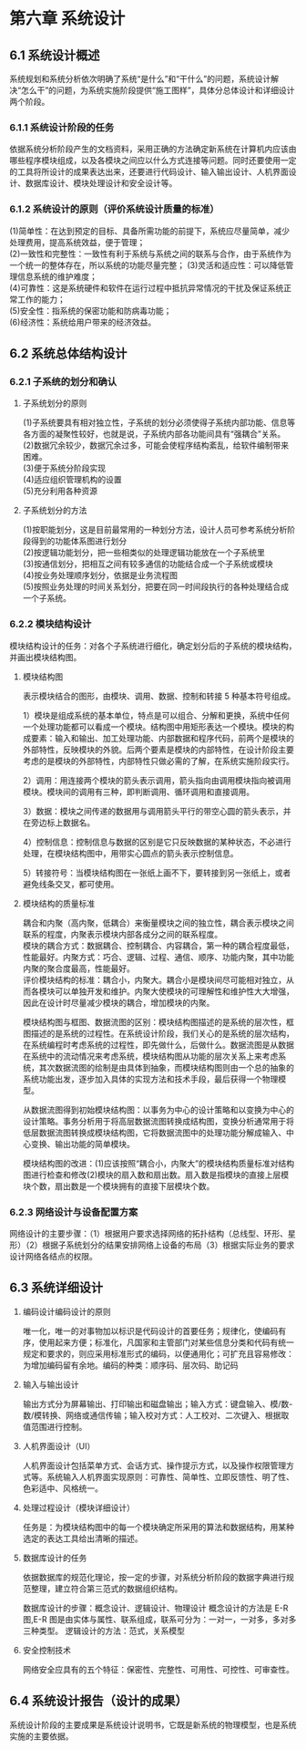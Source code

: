# 第六章 系统设计

## 6.1 系统设计概述

系统规划和系统分析依次明确了系统“是什么”和“干什么”的问题，系统设计解决“怎么干”的问题，为系统实施阶段提供“施工图样”，具体分总体设计和详细设计两个阶段。

### 6.1.1 系统设计阶段的任务

依据系统分析阶段产生的文档资料，采用正确的方法确定新系统在计算机内应该由哪些程序模块组成，以及各模块之间应以什么方式连接等问题。同时还要使用一定的工具将所设计的成果表达出来，还要进行代码设计、输入输出设计、人机界面设计、数据库设计、模块处理设计和安全设计等。

### 6.1.2 系统设计的原则（评价系统设计质量的标准）

(1)简单性：在达到预定的目标、具备所需功能的前提下，系统应尽量简单，减少处理费用，提高系统效益，便于管理；  
(2)一致性和完整性：一致性有利于系统与系统之间的联系与合作，由于系统作为一个统一的整体存在，所以系统的功能尽量完整；
(3)灵活和适应性：可以降低管理信息系统的维护难度；  
(4)可靠性：这是系统硬件和软件在运行过程中抵抗异常情况的干扰及保证系统正常工作的能力；  
(5)安全性：指系统的保密功能和防病毒功能；  
(6)经济性：系统给用户带来的经济效益。

## 6.2 系统总体结构设计

### 6.2.1 子系统的划分和确认

1. 子系统划分的原则

   (1)子系统要具有相对独立性，子系统的划分必须使得子系统内部功能、信息等各方面的凝聚性较好，也就是说，子系统内部各功能间具有“强耦合”关系。
   (2)数据冗余较少，数据冗余过多，可能会使程序结构紊乱，给软件编制带来困难。  
   (3)便于系统分阶段实现  
   (4)适应组织管理机构的设置  
   (5)充分利用各种资源

2. 子系统划分的方法

   (1)按职能划分，这是目前最常用的一种划分方法，设计人员可参考系统分析阶段得到的功能体系图进行划分  
   (2)按逻辑功能划分，把一些相类似的处理逻辑功能放在一个子系统里  
   (3)按通信划分，把相互之间有较多通信的功能结合成一个子系统或模块  
   (4)按业务处理顺序划分，依据是业务流程图  
   (5)按照业务处理的时间关系划分，把要在同一时间段执行的各种处理结合成一个子系统。

### 6.2.2 模块结构设计

模块结构设计的任务：对各个子系统进行细化，确定划分后的子系统的模块结构，并画出模块结构图。

1. 模块结构图

   表示模块结合的图形，由模块、调用、数据、控制和转接 5 种基本符号组成。

   1）模块是组成系统的基本单位，特点是可以组合、分解和更换，系统中任何一个处理功能都可以看成一个模块。结构图中用矩形表达一个模块。模块的构成要素：输入和输出、加工处理功能、内部数据和程序代码，前两个是模块的外部特性，反映模块的外貌。后两个要素是模块的内部特性，在设计阶段主要考虑的是模块的外部特性，内部特性只做必需的了解，在系统实施阶段实行。

   2）调用：用连接两个模块的箭头表示调用，箭头指向由调用模块指向被调用模块。模块间的调用有三种，即判断调用、循环调用和直接调用。

   3）数据：模块之间传递的数据用与调用箭头平行的带空心圆的箭头表示，并在旁边标上数据名。

   4）控制信息：控制信息与数据的区别是它只反映数据的某种状态，不必进行处理，在模块结构图中，用带实心圆点的箭头表示控制信息。

   5）转接符号：当模块结构图在一张纸上画不下，要转接到另一张纸上，或者避免线条交叉，都可使用。

2. 模块结构的质量标准

   耦合和内聚（高内聚，低耦合）来衡量模块之间的独立性，耦合表示模块之间联系的程度，内聚表示模块内部各成分之间的联系程度。  
   模块的耦合方式：数据耦合、控制耦合、内容耦合，第一种的耦合程度最低，性能最好。内聚方式：巧合、逻辑、过程、通信、顺序、功能内聚，其中功能内聚的聚合度最高，性能最好。  
   评价模块结构的标准：耦合小，内聚大。耦合小是模块间尽可能相对独立，从而各模块可以单独开发和维护。内聚大使模块的可理解性和维护性大大增强，因此在设计时尽量减少模块的耦合，增加模块的内聚。

   模块结构图与框图、数据流图的区别：模块结构图描述的是系统的层次性，框图描述的是系统的过程性。在系统设计阶段，我们关心的是系统的层次结构，在系统编程时考虑系统的过程性，即先做什么，后做什么。数据流图是从数据在系统中的流动情况来考虑系统，模块结构图从功能的层次关系上来考虑系统，其次数据流图的绘制是由具体到抽象，而模块结构图则由一个总的抽象的系统功能出发，逐步加入具体的实现方法和技术手段，最后获得一个物理模型。

   从数据流图得到初始模块结构图：以事务为中心的设计策略和以变换为中心的设计策略。事务分析用于将高层数据流图转换成结构图，变换分析通常用于将低层数据流图转换成模块结构图，它将数据流图中的处理功能分解成输入、中心变换、输出功能的简单模块。

   模块结构图的改进：(1)应该按照“耦合小，内聚大”的模块结构质量标准对结构图进行检查和修改(2)模块的扇入数和扇出数。扇入数是指模块的直接上层模块个数，扇出数是一个模块拥有的直接下层模块个数。

### 6.2.3 网络设计与设备配置方案

网络设计的主要步骤：（1）根据用户要求选择网络的拓扑结构（总线型、环形、星形）（2）根据子系统划分的结果安排网络上设备的布局（3）根据实际业务的要求设计网络各结点的权限。

## 6.3 系统详细设计

1. 编码设计编码设计的原则

   唯一化，唯一的对事物加以标识是代码设计的首要任务；规律化，使编码有序，使用起来方便；标准化，凡国家和主管部门对某些信息分类和代码有统一规定和要求的，则应采用标准形式的编码，以便通用化；可扩充且容易修改：为增加编码留有余地。编码的种类：顺序码、层次码、助记码

2. 输入与输出设计

   输出方式分为屏幕输出、打印输出和磁盘输出；输入方式：键盘输入、模/数-数/模转换、网络或通信传输；输入校对方式：人工校对、二次键入、根据取值范围进行控制。

3. 人机界面设计（UI）

   人机界面设计包括菜单方式、会话方式、操作提示方式，以及操作权限管理方式等。系统输入人机界面实现原则：可靠性、简单性、立即反馈性、明了性、色彩适中、风格统一。

4. 处理过程设计（模块详细设计）

   任务是：为模块结构图中的每一个模块确定所采用的算法和数据结构，用某种选定的表达工具给出清晰的描述。

5. 数据库设计的任务

   依据数据库的规范化理论，按一定的步骤，对系统分析阶段的数据字典进行规范整理，建立符合第三范式的数据组织结构。

   数据库设计的步骤：概念设计、逻辑设计、物理设计
   概念设计的方法是 E-R 图,E-R 图是由实体与属性、联系组成，联系可分为：一对一，一对多，多对多三种类型。
   逻辑设计的方法：范式，关系模型

6. 安全控制技术

   网络安全应具有的五个特征：保密性、完整性、可用性、可控性、可审查性。

## 6.4 系统设计报告（设计的成果）

系统设计阶段的主要成果是系统设计说明书，它既是新系统的物理模型，也是系统实施的主要依据。
